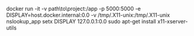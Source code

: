 docker run -it -v path\to\project:/app -p 5000:5000 -e DISPLAY=host.docker.internal:0.0 -v /tmp/.X11-unix:/tmp/.X11-unix nslookup_app
setx DISPLAY 127.0.0.1:0.0
sudo apt-get install x11-xserver-utils
